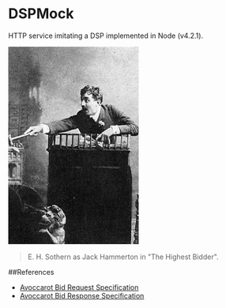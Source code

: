 DSPMock
=======
HTTP service imitating a DSP implemented in Node (v4.2.1).

![Jack Hammerton](https://raw.githubusercontent.com/Avocarrot/dspmock/master/jack_hammerton.jpg)
>E. H. Sothern as Jack Hammerton in "The Highest Bidder".

##References
- [Avoccarot Bid Request Specification](http://docs.avocarrot.com/avx/bid-request)
- [Avoccarot Bid Response Specification](http://docs.avocarrot.com/avx/bid-response)
